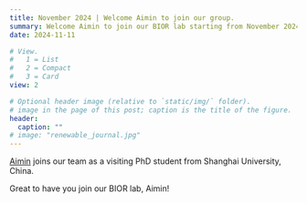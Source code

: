 ```yaml
---
title: November 2024 | Welcome Aimin to join our group.
summary: Welcome Aimin to join our BIOR lab starting from November 2024.
date: 2024-11-11

# View.
#   1 = List
#   2 = Compact
#   3 = Card
view: 2

# Optional header image (relative to `static/img/` folder).
# image in the page of this post; caption is the title of the figure.
header:
  caption: ""   
# image: "renewable_journal.jpg"   
---
```


[Aimin](https://maomaohu.net/author/aimin-wang/) joins our team as a visiting PhD student from Shanghai University, China.

Great to have you join our BIOR lab, Aimin!
